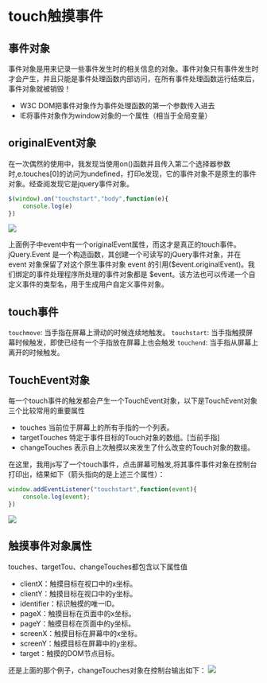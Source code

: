 # touch触摸事件

## 事件对象
事件对象是用来记录一些事件发生时的相关信息的对象。事件对象只有事件发生时才会产生，并且只能是事件处理函数内部访问，在所有事件处理函数运行结束后，事件对象就被销毁！

+ W3C DOM把事件对象作为事件处理函数的第一个参数传入进去
+ IE将事件对象作为window对象的一个属性（相当于全局变量）

<!-- more -->

## originalEvent对象
在一次偶然的使用中，我发现当使用on()函数并且传入第二个选择器参数时,e.touches[0]的访问为undefined，打印e发现，它的事件对象不是原生的事件对象。经查阅发现它是jquery事件对象。
```javascript
$(window).on("touchstart","body",function(e){
	console.log(e)
})
```
![](https://raw.githubusercontent.com/bigdots/blog/master/images/201601/touchclass1.png)

上面例子中event中有一个originalEvent属性，而这才是真正的touch事件。jQuery.Event 是一个构造函数，其创建一个可读写的jQuery事件对象，并在event 对象保留了对这个原生事件对象 event 的引用($event.originalEvent)。我们绑定的事件处理程序所处理的事件对象都是 $event。该方法也可以传递一个自定义事件的类型名，用于生成用户自定义事件对象。


## touch事件

`touchmove`: 当手指在屏幕上滑动的时候连续地触发。
`touchstart`: 当手指触摸屏幕时候触发，即使已经有一个手指放在屏幕上也会触发
`touchend`:  当手指从屏幕上离开的时候触发。

## TouchEvent对象
每一个touch事件的触发都会产生一个TouchEvent对象，以下是TouchEvent对象三个比较常用的重要属性

+ touches   当前位于屏幕上的所有手指的一个列表。
+ targetTouches  特定于事件目标的Touch对象的数组。[当前手指]
+ changeTouches  表示自上次触摸以来发生了什么改变的Touch对象的数组。

在这里，我用js写了一个touch事件，点击屏幕可触发,将其事件事件对象在控制台打印出，结果如下（箭头指向的是上述三个属性）：
```javascript
window.addEventListener("touchstart",function(event){
	console.log(event);
})
```
![](https://raw.githubusercontent.com/bigdots/blog/master/images/201601/touch.png)
## 触摸事件对象属性
touches、targetTou、changeTouches都包含以下属性值

+ clientX：触摸目标在视口中的x坐标。
+ clientY：触摸目标在视口中的y坐标。
+ identifier：标识触摸的唯一ID。
+ pageX：触摸目标在页面中的x坐标。
+ pageY：触摸目标在页面中的y坐标。
+ screenX：触摸目标在屏幕中的x坐标。
+ screenY：触摸目标在屏幕中的y坐标。
+ target：触摸的DOM节点目标。

还是上面的那个例子，changeTouches对象在控制台输出如下：
![](https://raw.githubusercontent.com/bigdots/blog/master/images/201601/touchclass.png)